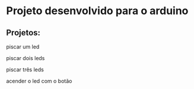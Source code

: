 # Projeto desenvolvido para o arduino

## Projetos:


piscar um led


piscar dois leds


piscar três leds


acender o led com o botão
